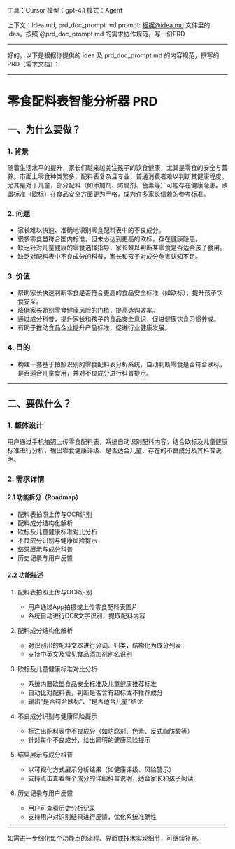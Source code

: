 
工具：Cursor
模型：gpt-4.1
模式：Agent

上下文：idea.md, prd_doc_prompt.md
prompt: 根据@idea.md 文件里的idea，按照 @prd_doc_prompt.md 的需求协作规范，写一份PRD

--------------

好的，以下是根据你提供的 idea 及 prd_doc_prompt.md 的内容规范，撰写的 PRD（需求文档）：

---

# 零食配料表智能分析器 PRD

## 一、为什么要做？

### 1. 背景
随着生活水平的提升，家长们越来越关注孩子的饮食健康，尤其是零食的安全与营养。市面上零食种类繁多，配料表复杂且专业，普通消费者难以判断其健康程度。尤其是对于儿童，部分配料（如添加剂、防腐剂、色素等）可能存在健康隐患。欧盟标准（欧标）在食品安全方面更为严格，成为许多家长信赖的参考标准。

### 2. 问题
- 家长难以快速、准确地识别零食配料表中的不良成分。
- 很多零食虽符合国内标准，但未必达到更高的欧标，存在健康隐患。
- 缺乏针对儿童健康的零食选择指导，家长难以判断某零食是否适合孩子食用。
- 缺乏对配料表中不良成分的科普，家长和孩子对成分危害认知不足。

### 3. 价值
- 帮助家长快速判断零食是否符合更高的食品安全标准（如欧标），提升孩子饮食安全。
- 降低家长甄别零食健康风险的门槛，提高选购效率。
- 通过成分科普，提升家长和孩子的食品安全意识，促进健康饮食习惯养成。
- 有助于推动食品企业提升产品标准，促进行业健康发展。

### 4. 目的
- 构建一套基于拍照识别的零食配料表分析系统，自动判断零食是否符合欧标，是否适合儿童食用，并对不良成分进行科普提示。

---

## 二、要做什么？

### 1. 整体设计
用户通过手机拍照上传零食配料表，系统自动识别配料内容，结合欧标及儿童健康标准进行分析，输出零食健康评级、是否适合儿童、存在的不良成分及其科普说明。

### 2. 需求详情

#### 2.1 功能拆分（Roadmap）
- 配料表拍照上传与OCR识别
- 配料成分结构化解析
- 欧标及儿童健康标准对比分析
- 不良成分识别与健康风险提示
- 结果展示与成分科普
- 历史记录与用户反馈

#### 2.2 功能描述

1. 配料表拍照上传与OCR识别
   - 用户通过App拍摄或上传零食配料表图片
   - 系统自动进行OCR文字识别，提取配料内容

2. 配料成分结构化解析
   - 对识别出的配料文本进行分词、归类，结构化为成分列表
   - 支持中英文及常见食品添加剂别名识别

3. 欧标及儿童健康标准对比分析
   - 系统内置欧盟食品安全标准及儿童健康推荐标准
   - 自动比对配料表，判断是否含有超标或不推荐成分
   - 输出“是否符合欧标”、“是否适合儿童”结论

4. 不良成分识别与健康风险提示
   - 标注出配料表中不良成分（如防腐剂、色素、反式脂肪酸等）
   - 针对每个不良成分，给出简明的健康风险提示

5. 结果展示与成分科普
   - 以可视化方式展示分析结果（如健康评级、风险警示）
   - 支持点击查看每个成分的详细科普说明，适合家长和孩子阅读

6. 历史记录与用户反馈
   - 用户可查看历史分析记录
   - 支持用户对识别结果进行反馈，优化系统准确性

---

如需进一步细化每个功能点的流程、界面或技术实现细节，可继续补充。
